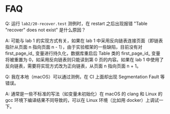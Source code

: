 # FAQ

Q: 运行 `lab2/20-recover.test` 测例时，在 restart 之后出现报错 "Table "recover" does not exist" 是什么原因？

A: 可能与 lab 1 的实现方式有关，如果在 lab 1 中采用反向链表连接页面（即链表指针从页面 n 指向页面 n - 1），由于实验框架的一些缺陷，目前没有对 first_page_id\_ 变量进行持久化，数据库重启后 Table 类的 first_page_id\_ 变量将被重置为 0，如采用反向链表则只能读到第 0 页的内容。如果在 lab 1 中使用了反向链表，需要将实现方式改为正向链表，从页面 n 指向页面 n + 1。

Q: 我在本地（macOS）可以通过测例，在 CI 上面却出现 Segmentation Fault 等错误。

A: 通常是一些不标准的写法（如变量未初始化）在 macOS 的 clang 和 Linux 的 gcc 环境下编译结果不同导致的，可以在 Linux 环境（比如用 docker）上调试一下。
